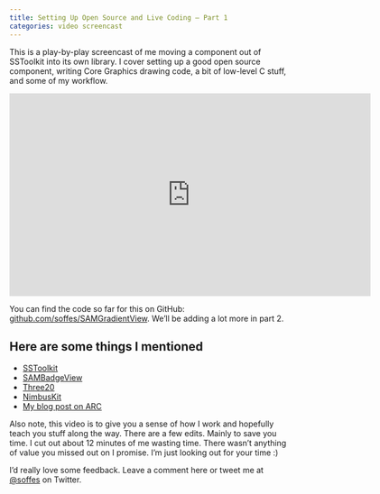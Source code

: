 ```yaml
---
title: Setting Up Open Source and Live Coding — Part 1
categories: video screencast
---
```


This is a play-by-play screencast of me moving a component out of SSToolkit into its own library. I cover setting up a good open source component, writing Core Graphics drawing code, a bit of low-level C stuff, and some of my workflow.

<iframe src="
https://player.vimeo.com/video/69361266?title=0&amp;byline=0&amp;portrait=0&amp;color=f6291d" width="640" height="360" frameborder="0" webkitAllowFullScreen mozallowfullscreen allowFullScreen></iframe>

You can find the code so far for this on GitHub: [github.com/soffes/SAMGradientView](https://github.com/soffes/SAMGradientView). We’ll be adding a lot more in part 2.

## Here are some things I mentioned

* [SSToolkit](http://sstoolk.it)
* [SAMBadgeView](https://github.com/soffes/SAMBadgeView)
* [Three20](https://github.com/facebook/three20)
* [NimbusKit](http://nimbuskit.info)
* [My blog post on ARC](/automatic-reference-counting)

Also note, this video is to give you a sense of how I work and hopefully teach you stuff along the way. There are a few edits. Mainly to save you time. I cut out about 12 minutes of me wasting time. There wasn’t anything of value you missed out on I promise. I’m just looking out for your time :)

I’d really love some feedback. Leave a comment here or tweet me at [@soffes](https://twitter.com/soffes) on Twitter.
